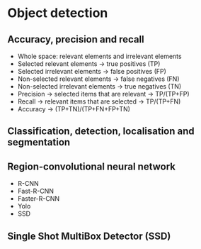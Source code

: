 # Object detection

## Accuracy, precision and recall
- Whole space: relevant elements and irrelevant elements
- Selected relevant elements -> true positives (TP)
- Selected irrelevant elements -> false positives (FP)
- Non-selected relevant elements -> false negatives (FN)
- Non-selected irrelevant elements -> true negatives (TN)
- Precision -> selected items that are relevant -> TP/(TP+FP)
- Recall -> relevant items that are selected -> TP/(TP+FN)
- Accuracy -> (TP+TN)/(TP+FN+FP+TN)

## Classification, detection, localisation and segmentation

## Region-convolutional neural network
- R-CNN
- Fast-R-CNN
- Faster-R-CNN
- Yolo
- SSD

## Single Shot MultiBox Detector (SSD)

